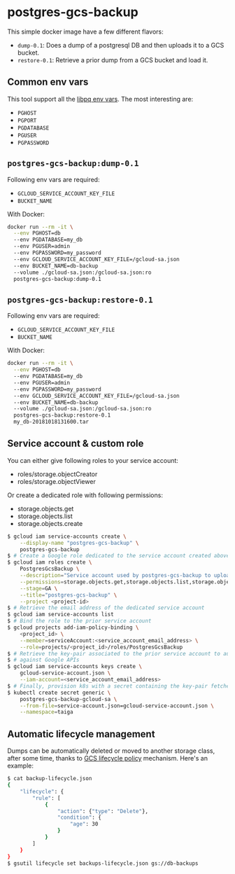 # postgres-gcs-backup

This simple docker image have a few different flavors:

* `dump-0.1`: Does a dump of a postgresql DB and then uploads it to a GCS bucket.
* `restore-0.1`: Retrieve a prior dump from a GCS bucket and load it.

## Common env vars

This tool support all the [libpq env vars](https://www.postgresql.org/docs/9.1/static/libpq-envars.html).
The most interesting are:

* `PGHOST`
* `PGPORT`
* `PGDATABASE`
* `PGUSER`
* `PGPASSWORD`

## `postgres-gcs-backup:dump-0.1`

Following env vars are required:

* `GCLOUD_SERVICE_ACCOUNT_KEY_FILE`
* `BUCKET_NAME`

With Docker:

```bash
docker run --rm -it \
  --env PGHOST=db
  --env PGDATABASE=my_db
  --env PGUSER=admin
  --env PGPASSWORD=my_password
  --env GCLOUD_SERVICE_ACCOUNT_KEY_FILE=/gcloud-sa.json
  --env BUCKET_NAME=db-backup
  --volume ./gcloud-sa.json:/gcloud-sa.json:ro
  postgres-gcs-backup:dump-0.1
```

## `postgres-gcs-backup:restore-0.1`

Following env vars are required:

* `GCLOUD_SERVICE_ACCOUNT_KEY_FILE`
* `BUCKET_NAME`

With Docker:

```bash
docker run --rm -it \
  --env PGHOST=db
  --env PGDATABASE=my_db
  --env PGUSER=admin
  --env PGPASSWORD=my_password
  --env GCLOUD_SERVICE_ACCOUNT_KEY_FILE=/gcloud-sa.json
  --env BUCKET_NAME=db-backup
  --volume ./gcloud-sa.json:/gcloud-sa.json:ro
  postgres-gcs-backup:restore-0.1
  my_db-20181018131600.tar
```

## Service account & custom role

You can either give following roles to your service account:

* roles/storage.objectCreator
* roles/storage.objectViewer

Or create a dedicated role with following permissions:

* storage.objects.get
* storage.objects.list
* storage.objects.create

```bash
$ gcloud iam service-accounts create \
    --display-name "postgres-gcs-backup" \
    postgres-gcs-backup
$ # Create a Google role dedicated to the service account created above
$ gcloud iam roles create \
    PostgresGcsBackup \
    --description="Service account used by postgres-gcs-backup to upload backups to GCS" \
    --permissions=storage.objects.get,storage.objects.list,storage.objects.create \
    --stage=GA \
    --title="postgres-gcs-backup" \
    --project <project-id>
$ # Retrieve the email address of the dedicated service account
$ gcloud iam service-accounts list
$ # Bind the role to the prior service account
$ gcloud projects add-iam-policy-binding \
    <project_id> \
    --member=serviceAccount:<service_account_email_address> \
    --role=projects/<project_id>/roles/PostgresGcsBackup
$ # Retrieve the key-pair associated to the prior service account to authenticate
$ # against Google APIs
$ gcloud iam service-accounts keys create \
    gcloud-service-account.json \
    --iam-account=<service_account_email_address>
$ # Finally, provision k8s with a secret containing the key-pair fetched above
$ kubectl create secret generic \
    postgres-gcs-backup-gcloud-sa \
    --from-file=service-account.json=gcloud-service-account.json \
    --namespace=taiga
```

## Automatic lifecycle management

Dumps can be automatically deleted or moved to another storage class, after
some time, thanks to [GCS lifecycle policy](https://cloud.google.com/storage/docs/lifecycle)
mechanism. Here's an example:

```bash
$ cat backup-lifecycle.json
{
    "lifecycle": {
        "rule": [
            {
                "action": {"type": "Delete"},
                "condition": {
                    "age": 30
                }
            }
        ]
    }
}
$ gsutil lifecycle set backups-lifecycle.json gs://db-backups
```
